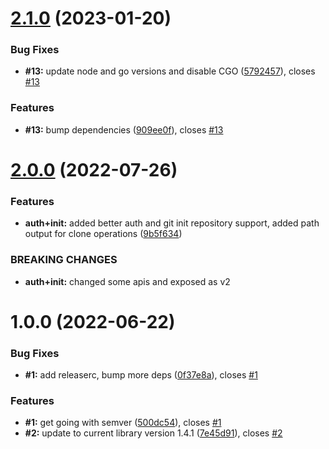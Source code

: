 # [2.1.0](https://github.com/StephanHCB/go-generator-git/compare/v2.0.0...v2.1.0) (2023-01-20)


### Bug Fixes

* **#13:** update node and go versions and disable CGO ([5792457](https://github.com/StephanHCB/go-generator-git/commit/57924571f9cff9ca94001340a8b346faff358b0c)), closes [#13](https://github.com/StephanHCB/go-generator-git/issues/13)


### Features

* **#13:** bump dependencies ([909ee0f](https://github.com/StephanHCB/go-generator-git/commit/909ee0fe3d59560c80dd056a39403a6667e973ef)), closes [#13](https://github.com/StephanHCB/go-generator-git/issues/13)

# [2.0.0](https://github.com/StephanHCB/go-generator-git/compare/v1.0.0...v2.0.0) (2022-07-26)


### Features

* **auth+init:** added better auth and git init repository support, added path output for clone operations ([9b5f634](https://github.com/StephanHCB/go-generator-git/commit/9b5f634d6d9bf6a7a60ece92b72e7d099eeb1161))


### BREAKING CHANGES

* **auth+init:** changed some apis and exposed as v2

# 1.0.0 (2022-06-22)


### Bug Fixes

* **#1:** add releaserc, bump more deps ([0f37e8a](https://github.com/StephanHCB/go-generator-git/commit/0f37e8a91ea95fd6639a9e0b45e23c7d610c2d5d)), closes [#1](https://github.com/StephanHCB/go-generator-git/issues/1)


### Features

* **#1:** get going with semver ([500dc54](https://github.com/StephanHCB/go-generator-git/commit/500dc547ab57e986589408d2fe5bbce848ef14da)), closes [#1](https://github.com/StephanHCB/go-generator-git/issues/1)
* **#2:** update to current library version 1.4.1 ([7e45d91](https://github.com/StephanHCB/go-generator-git/commit/7e45d914754f86d93ac81374a9cf521b1d41d374)), closes [#2](https://github.com/StephanHCB/go-generator-git/issues/2)
